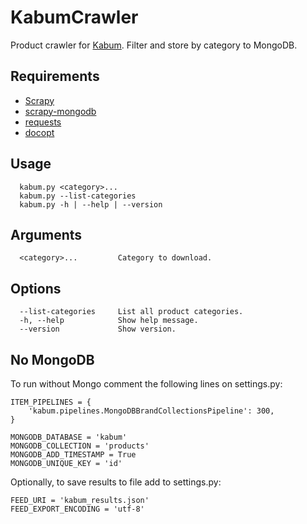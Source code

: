 # KabumCrawler

Product crawler for [Kabum](https://kabum.com.br/). Filter and store by category to MongoDB.

## Requirements
* [Scrapy](https://github.com/scrapy/scrapy)
* [scrapy-mongodb](https://github.com/sebdah/scrapy-mongodb)
* [requests](https://github.com/kennethreitz/requests)
* [docopt](https://github.com/docopt/docopt)

## Usage
```
  kabum.py <category>...
  kabum.py --list-categories
  kabum.py -h | --help | --version
```

## Arguments
```
  <category>...         Category to download.
```

## Options
```
  --list-categories     List all product categories.
  -h, --help            Show help message.
  --version             Show version.
 ```

## No MongoDB
To run without Mongo comment the following lines on settings.py:
```
ITEM_PIPELINES = {
    'kabum.pipelines.MongoDBBrandCollectionsPipeline': 300,
}

MONGODB_DATABASE = 'kabum'
MONGODB_COLLECTION = 'products'
MONGODB_ADD_TIMESTAMP = True
MONGODB_UNIQUE_KEY = 'id'
```

Optionally, to save results to file add to settings.py:
```
FEED_URI = 'kabum_results.json'
FEED_EXPORT_ENCODING = 'utf-8'
```
